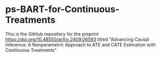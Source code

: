 # ps-BART-for-Continuous-Treatments

This is the GitHub repository for the preprint https://doi.org/10.48550/arXiv.2409.06593 titled "Advancing Causal Inference: A Nonparametric Approach to ATE and CATE Estimation with Continuous Treatments"